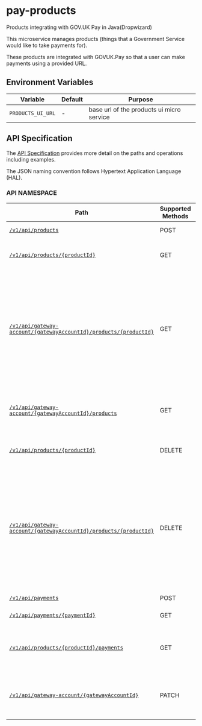 # pay-products

Products integrating with GOV.UK Pay in Java(Dropwizard)

This microservice manages products (things that a Government Service would like to take payments for).

These products are integrated with GOVUK.Pay so that a user can make payments using a provided URL. 

## Environment Variables

| Variable | Default | Purpose |
|----------|---------|---------|
| `PRODUCTS_UI_URL` | - | base url of the products ui micro service |

## API Specification

The [API Specification](docs/api_specification.md) provides more detail on the paths and operations including examples.

The JSON naming convention follows Hypertext Application Language (HAL).
 
### API NAMESPACE

| Path                          | Supported Methods | Description                        |
| ----------------------------- | ----------------- | ---------------------------------- |
|[```/v1/api/products```](docs/api_specification.md#post-v1apiproducts)        | POST    |  Creates a new product definition            |
|[```/v1/api/products/{productId}```](docs/api_specification.md#get-v1apiproductsproductid)        | GET    |  Gets an existing product with the specified productId   |
|[```/v1/api/gateway-account/{gatewayAccountId}/products/{productId}```](docs/api_specification.md#get-v1apigateway\-accountgatewayaccountidproductsproductid)        | GET    |  Gets an existing product with the specified productId that belong to the gateway account specified by gatewayAccountId. Returns the product only if it exists in the given gateway account. Useful to avoid insecure direct object reference. |
|[```/v1/api/gateway-account/{gatewayAccountId}/products```](docs/api_specification.md#get-v1apigateway\-accountgatewayaccountidproducts)        | GET    |  Gets lists of products that belongs to a gateway account specified by gatewayAccountId  |
|[```/v1/api/products/{productId}```](docs/api_specification.md#delete-v1apiproductsproductid)        | DELETE    |  Deletes/Disables the product with the specified productId   |
|[```/v1/api/gateway-account/{gatewayAccountId}/products/{productId}```](docs/api_specification.md#delete-v1apigateway\-accountgatewayaccountidproductsproductexternaliddisable)        | DELETE    |  Deletes/Disables the product with the specified productId that belong to the gateway account specified by gatewayAccountId. Deletes/Disables the product only if it exists in the given gateway account. Useful to avoid insecure direct object reference. |
|[```/v1/api/payments```](docs/api_specification.md#post-v1apipayments)        | POST    | Creates a new payment                        |
|[```/v1/api/payments/{paymentId}```](docs/api_specification.md#get-v1apipaymentspaymentid) |  GET  |     Gets an existing payment    |
|[```/v1/api/products/{productId}/payments```](docs/api_specification.md#get-v1apiproductsproductidpayments) | GET | Gets a list of payments that belong to a specific product specified by productId |
|[```/v1/api/gateway-account/{gatewayAccountId}```](docs/api_specification.md#get-v1apigatewayaccountgatewayaccountid) | PATCH | Updates a specific field of a given gateway-account of products specified by gatewayAccountId |  
